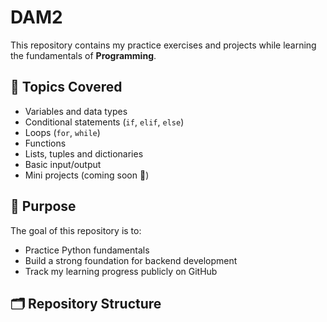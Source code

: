 # DAM2

This repository contains my practice exercises and projects while learning the fundamentals of **Programming**.

## 📘 Topics Covered
- Variables and data types
- Conditional statements (`if`, `elif`, `else`)
- Loops (`for`, `while`)
- Functions
- Lists, tuples and dictionaries
- Basic input/output
- Mini projects (coming soon 🚀)

## 🎯 Purpose
The goal of this repository is to:
- Practice Python fundamentals
- Build a strong foundation for backend development
- Track my learning progress publicly on GitHub

## 🗂️ Repository Structure
